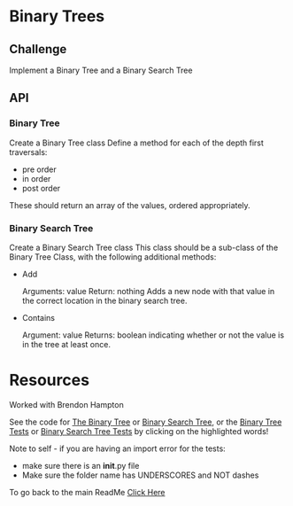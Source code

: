 # Binary Trees

## Challenge

Implement a Binary Tree and a Binary Search Tree

## API

### Binary Tree

Create a Binary Tree class
Define a method for each of the depth first traversals:

- pre order
- in order
- post order

These should return an array of the values, ordered appropriately.

### Binary Search Tree

Create a Binary Search Tree class
This class should be a sub-class of the Binary Tree Class, with the following additional methods:

- Add

  Arguments: value
  Return: nothing
  Adds a new node with that value in the correct location in the binary search tree.

- Contains

  Argument: value
  Returns: boolean indicating whether or not the value is in the tree at least once.

# Resources
Worked with Brendon Hampton

See the code for [The Binary Tree](/data_structures/binary_tree/binary_tree.py) or [Binary Search Tree](/data-structures-and-algorithms-401/python/data_structures/binary_tree/binary_search_tree.py), or the [Binary Tree Tests](/data_structures/binary_tree/test_binary_tree.py) or [Binary Search Tree Tests](/data_structures/binary_tree/test_binary_search_tree.py) by clicking on the highlighted words!

Note to self - if you are having an import error for the tests:
- make sure there is an __init__.py file
- Make sure the folder name has UNDERSCORES and NOT dashes


To go back to the main ReadMe [Click Here](../../README.md)
